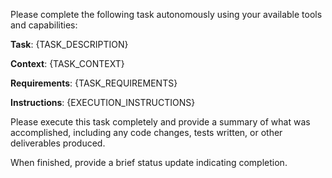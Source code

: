 Please complete the following task autonomously using your available tools and capabilities:

**Task**: {TASK_DESCRIPTION}

**Context**: {TASK_CONTEXT}

**Requirements**: {TASK_REQUIREMENTS}

**Instructions**: {EXECUTION_INSTRUCTIONS}

Please execute this task completely and provide a summary of what was accomplished, including any code changes, tests written, or other deliverables produced.

When finished, provide a brief status update indicating completion.